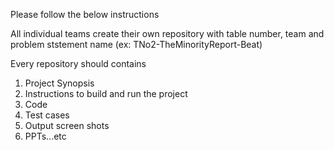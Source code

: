 Please follow the below instructions

All individual teams create their own repository with table number, team and problem ststement name (ex: TNo2-TheMinorityReport-Beat)

Every repository should contains

1. Project Synopsis
2. Instructions to build and run the project
3. Code
4. Test cases
5. Output screen shots
6. PPTs...etc
